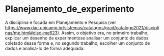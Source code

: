 # Planejamento_de_experimento
A disciplina é focada em Planejamento e Pesquisa (ver https://www.dac.unicamp.br/sistemas/catalogos/grad/catalogo2021/disciplinas/me.html#disc-me623). Assim, o objetivo era, no primeiro trabalho, explicar um desenho de experimentose analisar um conjunto de dados coletado dessa forma e, no segundo trabalho, escolher um conjunto de dados e analisá-lo de forma adequada.
